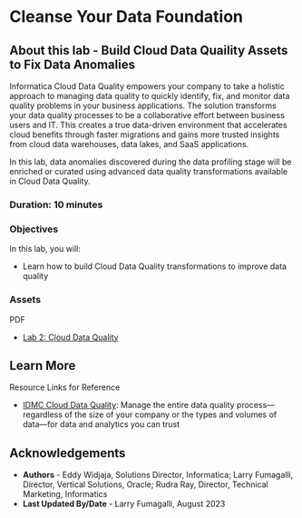 # Cleanse Your Data Foundation

## About this lab - Build Cloud Data Quaility Assets to Fix Data Anomalies

Informatica Cloud Data Quality empowers your company to take a holistic approach to managing data quality to quickly identify, fix, and monitor data quality problems in your business applications. The solution transforms your data quality processes to be a collaborative effort between business users and IT. This creates a true data-driven environment that accelerates cloud benefits through faster migrations and gains more trusted insights from cloud data warehouses, data lakes, and SaaS applications.

In this lab, data anomalies discovered during the data profiling stage will be enriched or curated using advanced data quality transformations available in Cloud Data Quality.

### **Duration: 10 minutes**

### Objectives

In this lab, you will:
* Learn how to build Cloud Data Quality transformations to improve data quality

### **Assets**

PDF
* [Lab 2: Cloud Data Quality](https://objectstorage.us-ashburn-1.oraclecloud.com/p/Ei1_2QRw4M8tQpk59Qhao2JCvEivSAX8MGB9R6PfHZlqNkpkAcnVg4V3-GyTs1_t/n/c4u04/b/livelabsfiles/o/oci-library/LAB%2002%20-%20Cloud%20Data%20Quality%20-%20OCI.pdf) 


## Learn More

Resource Links for Reference 
* [IDMC Cloud Data Quality](https://www.informatica.com/products/data-quality/cloud-data-quality-radar.html): Manage the entire data quality process—regardless of the size of your company or the types and volumes of data—for data and analytics you can trust


## Acknowledgements
* **Authors** - Eddy Widjaja, Solutions Director, Informatica; Larry Fumagalli, Director, Vertical Solutions, Oracle; Rudra Ray, Director, Technical Marketing, Informatics
* **Last Updated By/Date** - Larry Fumagalli, August 2023
